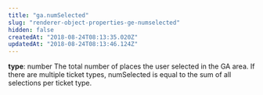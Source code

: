 ```yaml
---
title: "ga.numSelected"
slug: "renderer-object-properties-ge-numselected"
hidden: false
createdAt: "2018-08-24T08:13:35.020Z"
updatedAt: "2018-08-24T08:13:46.124Z"
---
```

**type**: number
The total number of places the user selected in the GA area. If there are multiple ticket types, numSelected is equal to the sum of all selections per ticket type.
